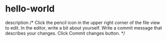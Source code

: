 # hello-world
description
/*
Click the
pencil icon in the upper right corner of the file view to edit.
In the editor, write a bit about yourself.
Write a commit message that describes your changes.
Click Commit changes button.
*/
